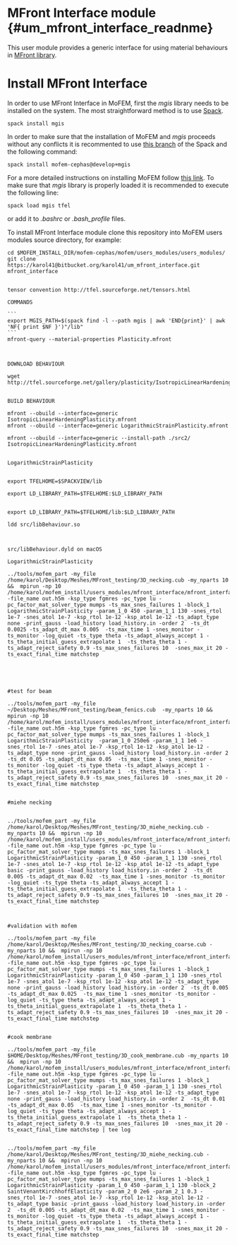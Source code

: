 MFront Interface module   {#um_mfront_interface_readnme}
========================

This user module provides a generic interface for using material behaviours in [MFront library](http://tfel.sourceforge.net/news.html).


Install MFront Interface
=========================
In order to use MFront Interface in MoFEM, first the *mgis* library needs to be installed on the system. 
The most straightforward method is to use [Spack](https://spack.readthedocs.io/en/latest/). 
~~~~~
spack install mgis
~~~~~
In order to make sure that the installation of MoFEM and *mgis* proceeds without any conflicts it is recommented to use [this branch](https://github.com/likask/spack/tree/develop_upstream_master) of the Spack and the following command:
~~~~~
spack install mofem-cephas@develop+mgis
~~~~~
For a more detailed instructions on installing MoFEM follow [this link](http://mofem.eng.gla.ac.uk/mofem/html/installation.html). 
To make sure that *mgis* library is properly loaded it is recommended to execute the following line:
~~~~~
spack load mgis tfel
~~~~~
or add it to *.bashrc* or *.bash_profile* files.

To install MFront Interface module clone this repository into MoFEM users modules source directory, for example:
~~~~~
cd $MOFEM_INSTALL_DIR/mofem-cephas/mofem/users_modules/users_modules/
git clone https://karol41@bitbucket.org/karol41/um_mfront_interface.git mfront_interface
~~~~~

<!-- Next, the build of the users modules needs to be reconfigured:

cmake -DCMAKE_BUILD_TYPE=Release -DWITH_METAIO=1  -DCMAKE_C_FLAGS="-Wall"  \
-DCMAKE_CXX_FLAGS="-Wall -Wno-bind-to-temporary-copy -Wno-overloaded-virtual" \
-DCMAKE_EXE_LINKER_FLAGS="-L$MOFEM_INSTALL_DIR/local/lib" users_modules

cd bone_remodelling
make
 -->


~~~~~

tensor convention http://tfel.sourceforge.net/tensors.html

COMMANDS

```
export MGIS_PATH=$(spack find -l --path mgis | awk 'END{print}' | awk 'NF{ print $NF }')"/lib"
```
mfront-query --material-properties Plasticity.mfront



DOWNLOAD BEHAVIOUR

wget http://tfel.sourceforge.net/gallery/plasticity/IsotropicLinearHardeningPlasticity.mfront


BUILD BEHAVIOUR

mfront --obuild --interface=generic IsotropicLinearHardeningPlasticity.mfront
mfront --obuild --interface=generic LogarithmicStrainPlasticity.mfront

mfront --obuild --interface=generic --install-path ./src2/ IsotropicLinearHardeningPlasticity.mfront


LogarithmicStrainPlasticity


export TFELHOME=$SPACKVIEW/lib

export LD_LIBRARY_PATH=$TFELHOME:$LD_LIBRARY_PATH


export LD_LIBRARY_PATH=$TFELHOME/lib:$LD_LIBRARY_PATH

ldd src/libBehaviour.so 



src/libBehaviour.dyld on macOS

LogarithmicStrainPlasticity

../tools/mofem_part -my_file /home/karol/Desktop/Meshes/MFront_testing/3D_necking.cub -my_nparts 10 &&  mpirun -np 10 /home/karol/mofem_install/users_modules/mfront_interface/mfront_interface -file_name out.h5m -ksp_type fgmres -pc_type lu -pc_factor_mat_solver_type mumps -ts_max_snes_failures 1 -block_1 LogarithmicStrainPlasticity -param_1_0 450 -param_1_1 130 -snes_rtol 1e-7 -snes_atol 1e-7 -ksp_rtol 1e-12 -ksp_atol 1e-12 -ts_adapt_type none -print_gauss -load_history load_history.in -order 2  -ts_dt 0.0025 -ts_adapt_dt_max 0.005  -ts_max_time 1 -snes_monitor -ts_monitor -log_quiet -ts_type theta -ts_adapt_always_accept 1 -ts_theta_initial_guess_extrapolate 1  -ts_theta_theta 1 -ts_adapt_reject_safety 0.9 -ts_max_snes_failures 10  -snes_max_it 20 -ts_exact_final_time matchstep





#test for beam

../tools/mofem_part -my_file ~/Desktop/Meshes/MFront_testing/beam_fenics.cub  -my_nparts 10 &&  mpirun -np 10 /home/karol/mofem_install/users_modules/mfront_interface/mfront_interface -file_name out.h5m -ksp_type fgmres -pc_type lu -pc_factor_mat_solver_type mumps -ts_max_snes_failures 1 -block_1 LogarithmicStrainPlasticity  -param_1_0 250e6 -param_1_1 1e6 -snes_rtol 1e-7 -snes_atol 1e-7 -ksp_rtol 1e-12 -ksp_atol 1e-12 -ts_adapt_type none -print_gauss -load_history load_history.in -order 2  -ts_dt 0.05 -ts_adapt_dt_max 0.05  -ts_max_time 1 -snes_monitor -ts_monitor -log_quiet -ts_type theta -ts_adapt_always_accept 1 -ts_theta_initial_guess_extrapolate 1  -ts_theta_theta 1 -ts_adapt_reject_safety 0.9 -ts_max_snes_failures 10  -snes_max_it 20 -ts_exact_final_time matchstep


#miehe necking 


../tools/mofem_part -my_file /home/karol/Desktop/Meshes/MFront_testing/3D_miehe_necking.cub -my_nparts 10 &&  mpirun -np 10 /home/karol/mofem_install/users_modules/mfront_interface/mfront_interface -file_name out.h5m -ksp_type fgmres -pc_type lu -pc_factor_mat_solver_type mumps -ts_max_snes_failures 1 -block_1 LogarithmicStrainPlasticity -param_1_0 450 -param_1_1 130 -snes_rtol 1e-7 -snes_atol 1e-7 -ksp_rtol 1e-12 -ksp_atol 1e-12 -ts_adapt_type basic -print_gauss -load_history load_history.in -order 2  -ts_dt 0.005 -ts_adapt_dt_max 0.02  -ts_max_time 1 -snes_monitor -ts_monitor -log_quiet -ts_type theta -ts_adapt_always_accept 1 -ts_theta_initial_guess_extrapolate 1  -ts_theta_theta 1 -ts_adapt_reject_safety 0.9 -ts_max_snes_failures 10  -snes_max_it 20 -ts_exact_final_time matchstep



#validation with mofem

../tools/mofem_part -my_file /home/karol/Desktop/Meshes/MFront_testing/3D_necking_coarse.cub -my_nparts 10 &&  mpirun -np 10 /home/karol/mofem_install/users_modules/mfront_interface/mfront_interface -file_name out.h5m -ksp_type fgmres -pc_type lu -pc_factor_mat_solver_type mumps -ts_max_snes_failures 1 -block_1 LogarithmicStrainPlasticity -param_1_0 450 -param_1_1 130 -snes_rtol 1e-7 -snes_atol 1e-7 -ksp_rtol 1e-12 -ksp_atol 1e-12 -ts_adapt_type none -print_gauss -load_history load_history.in -order 2  -ts_dt 0.005 -ts_adapt_dt_max 0.025  -ts_max_time 1 -snes_monitor -ts_monitor -log_quiet -ts_type theta -ts_adapt_always_accept 1 -ts_theta_initial_guess_extrapolate 1  -ts_theta_theta 1 -ts_adapt_reject_safety 0.9 -ts_max_snes_failures 10  -snes_max_it 20 -ts_exact_final_time matchstep


#cook membrane

../tools/mofem_part -my_file $HOME/Desktop/Meshes/MFront_testing/3D_cook_membrane.cub -my_nparts 10 &&  mpirun -np 10 /home/karol/mofem_install/users_modules/mfront_interface/mfront_interface -file_name out.h5m -ksp_type fgmres -pc_type lu -pc_factor_mat_solver_type mumps -ts_max_snes_failures 1 -block_1 LogarithmicStrainPlasticity -param_1_0 450 -param_1_1 130 -snes_rtol 1e-7 -snes_atol 1e-7 -ksp_rtol 1e-12 -ksp_atol 1e-12 -ts_adapt_type none -print_gauss -load_history load_history.in -order 2  -ts_dt 0.01 -ts_adapt_dt_max 0.05  -ts_max_time 1 -snes_monitor -ts_monitor -log_quiet -ts_type theta -ts_adapt_always_accept 1 -ts_theta_initial_guess_extrapolate 1  -ts_theta_theta 1 -ts_adapt_reject_safety 0.9 -ts_max_snes_failures 10  -snes_max_it 20 -ts_exact_final_time matchstep | tee log 


../tools/mofem_part -my_file /home/karol/Desktop/Meshes/MFront_testing/3D_miehe_necking.cub -my_nparts 10 &&  mpirun -np 10 /home/karol/mofem_install/users_modules/mfront_interface/mfront_interface -file_name out.h5m -ksp_type fgmres -pc_type lu -pc_factor_mat_solver_type mumps -ts_max_snes_failures 1 -block_1 LogarithmicStrainPlasticity -param_1_0 450 -param_1_1 130 -block_2 SaintVenantKirchhoffElasticity -param_2_0 2e6 -param_2_1 0.3 -snes_rtol 1e-7 -snes_atol 1e-7 -ksp_rtol 1e-12 -ksp_atol 1e-12 -ts_adapt_type basic -print_gauss -load_history load_history.in -order 2  -ts_dt 0.005 -ts_adapt_dt_max 0.02  -ts_max_time 1 -snes_monitor -ts_monitor -log_quiet -ts_type theta -ts_adapt_always_accept 1 -ts_theta_initial_guess_extrapolate 1  -ts_theta_theta 1 -ts_adapt_reject_safety 0.9 -ts_max_snes_failures 10  -snes_max_it 20 -ts_exact_final_time matchstep


